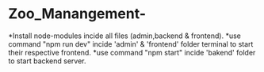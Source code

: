 # Zoo_Manangement-
*Install node-modules incide all files (admin,backend & frontend).
*use command "npm run dev" incide 'admin' & 'frontend' folder terminal to start their respective frontend.
*use command "npm start" incide 'bakend' folder to start backend server.
